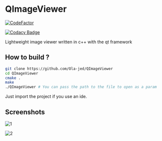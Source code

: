 # QImageViewer

[![CodeFactor](https://www.codefactor.io/repository/github/ola-jed/qimageviewer/badge)](https://www.codefactor.io/repository/github/ola-jed/qimageviewer)

[![Codacy Badge](https://app.codacy.com/project/badge/Grade/c795bf59211b4d6ba9d656644b9bb241)](https://www.codacy.com/gh/Ola-jed/QNotePad/dashboard?utm_source=github.com&amp;utm_medium=referral&amp;utm_content=Ola-jed/QNotePad&amp;utm_campaign=Badge_Grade)

Lightweight image viewer written in c++ with the qt framework

## How to build ?

```bash
git clone https://github.com/Ola-jed/QImageViewer
cd QImageViewer
cmake .
make
./QImageViewer # You can pass the path to the file to open as a param
```

Just import the project if you use an ide.

## Screenshots

![1](https://user-images.githubusercontent.com/66482155/124970736-32c0bf00-e020-11eb-8bb5-0780db0c8d83.png)

![2](https://user-images.githubusercontent.com/66482155/124970769-3f451780-e020-11eb-8353-08d27586dbf0.png)
